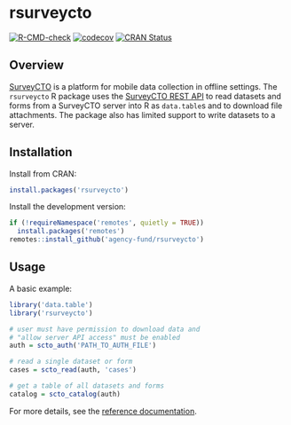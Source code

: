 # rsurveycto

[![R-CMD-check](https://github.com/agency-fund/rsurveycto/workflows/R-CMD-check/badge.svg)](https://github.com/agency-fund/rsurveycto/actions)
[![codecov](https://codecov.io/gh/agency-fund/rsurveycto/branch/main/graph/badge.svg)](https://codecov.io/gh/agency-fund/rsurveycto)
[![CRAN Status](https://www.r-pkg.org/badges/version/rsurveycto)](https://cran.r-project.org/package=rsurveycto)

## Overview

[SurveyCTO](https://www.surveycto.com) is a platform for mobile data collection in offline settings. The `rsurveycto` R package uses the [SurveyCTO REST API](https://docs.surveycto.com/05-exporting-and-publishing-data/05-api-access/01.api-access.html) to read datasets and forms from a SurveyCTO server into R as `data.table`s and to download file attachments. The package also has limited support to write datasets to a server.

## Installation

Install from CRAN:

```r
install.packages('rsurveycto')
```

Install the development version:

```r
if (!requireNamespace('remotes', quietly = TRUE))
  install.packages('remotes')
remotes::install_github('agency-fund/rsurveycto')
```

## Usage

A basic example:

```r
library('data.table')
library('rsurveycto')

# user must have permission to download data and
# "allow server API access" must be enabled
auth = scto_auth('PATH_TO_AUTH_FILE')

# read a single dataset or form
cases = scto_read(auth, 'cases')

# get a table of all datasets and forms
catalog = scto_catalog(auth)
```

For more details, see the [reference documentation](https://agency-fund.github.io/rsurveycto/reference/index.html).
